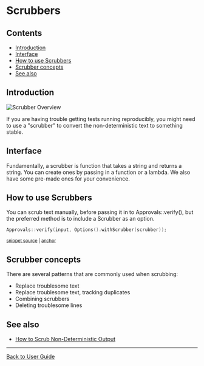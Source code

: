 <a id="top"></a>

# Scrubbers

<!-- toc -->
## Contents

  * [Introduction](#introduction)
  * [Interface](#interface)
  * [How to use Scrubbers](#how-to-use-scrubbers)
  * [Scrubber concepts](#scrubber-concepts)
  * [See also](#see-also)<!-- endToc -->

## Introduction

![Scrubber Overview](/doc/images/ScrubberOverview.png?raw=true)

If you are having trouble getting tests running reproducibly, you might need to use a "scrubber" to convert the non-deterministic text to something stable.

## Interface

Fundamentally, a scrubber is function that takes a string and returns a string. You can create ones by passing in a function or a lambda. We also have some pre-made ones for your convenience.

## How to use Scrubbers

You can scrub text manually, before passing it in to Approvals::verify(), but the preferred method is to include a
Scrubber as an option.

<!-- snippet: scrubber_in_options_object -->
<a id='snippet-scrubber_in_options_object'></a>
```cpp
Approvals::verify(input, Options().withScrubber(scrubber));
```
<sup><a href='/tests/DocTest_Tests/scrubbers/ScrubberTests.cpp#L76-L78' title='File snippet `scrubber_in_options_object` was extracted from'>snippet source</a> | <a href='#snippet-scrubber_in_options_object' title='Navigate to start of snippet `scrubber_in_options_object`'>anchor</a></sup>
<!-- endSnippet -->

## Scrubber concepts

There are several patterns that are commonly used when scrubbing:

* Replace troublesome text
* Replace troublesome text, tracking duplicates
* Combining scrubbers
* Deleting troublesome lines

## See also

* [How to Scrub Non-Deterministic Output](/doc/how_tos/ScrubNonDeterministicOutput.md#top)

---

[Back to User Guide](/doc/README.md#top)

